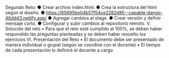 Segundo Reto:
● Crear archivo index.html.
● Crea la estructura del html según el diseño.
● https://65695be04b57f54ce2282d85--capable-dango-46dd43.netlify.app/
● Agregar cambios al stage.
● Crear versión y definir mensaje corto.
● Configurar y subir cambios al repositorio remoto.
V. Solución del reto
• Para que el reto esté cumplido al 100%, se deben haber respondido las preguntas
planteadas y se deben haber resuelto los ejercicios
VI. Presentación del Reto
• El documento debe ser presentado de manera individual o grupal (según se
coordine con el docente)
• El tiempo de cada presentación lo definirá el docente a cargo